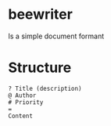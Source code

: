# beewriter
Is a simple document formant

# Structure
```
? Title (description)
@ Author
# Priority
=
Content
```
